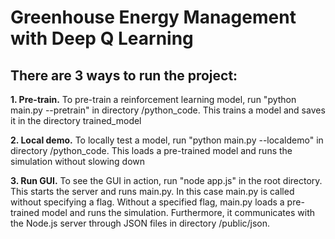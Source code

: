 # Greenhouse Energy Management with Deep Q Learning

## There are 3 ways to run the project:

**1. Pre-train.** To pre-train a reinforcement learning model, run "python main.py --pretrain" in directory /python_code.
This trains a model and saves it in the directory trained_model
  
**2. Local demo.** To locally test a model, run "python main.py --localdemo" in directory /python_code.
This loads a pre-trained model and runs the simulation without slowing down

**3. Run GUI.** To see the GUI in action, run "node app.js" in the root directory.
This starts the server and runs main.py. In this case main.py is called without specifying a flag. Without a specified flag, main.py loads a pre-trained model and runs the simulation. Furthermore, it communicates with the Node.js server through JSON files in directory /public/json.
